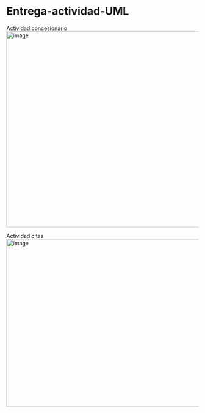 # Entrega-actividad-UML

Actividad concesionario
<img width="645" height="512" alt="image" src="https://github.com/user-attachments/assets/d32d8134-dd9d-4ec6-a55c-40c41f664b0a" />


Actividad citas
<img width="579" height="439" alt="image" src="https://github.com/user-attachments/assets/375418ec-efac-482d-8895-f1f0180cf054" />
